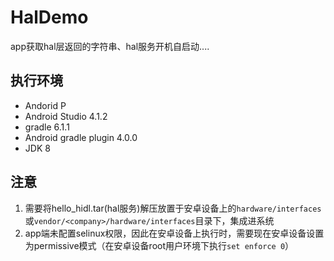 # HalDemo
app获取hal层返回的字符串、hal服务开机自启动....

## 执行环境
- Andorid P
- Android Studio 4.1.2
- gradle 6.1.1
- Android gradle plugin 4.0.0
- JDK 8


## 注意
1. 需要将hello_hidl.tar(hal服务)解压放置于安卓设备上的`hardware/interfaces`或`vendor/<company>/hardware/interfaces`目录下，集成进系统
2. app端未配置selinux权限，因此在安卓设备上执行时，需要现在安卓设备设置为permissive模式（在安卓设备root用户环境下执行`set enforce 0`）
